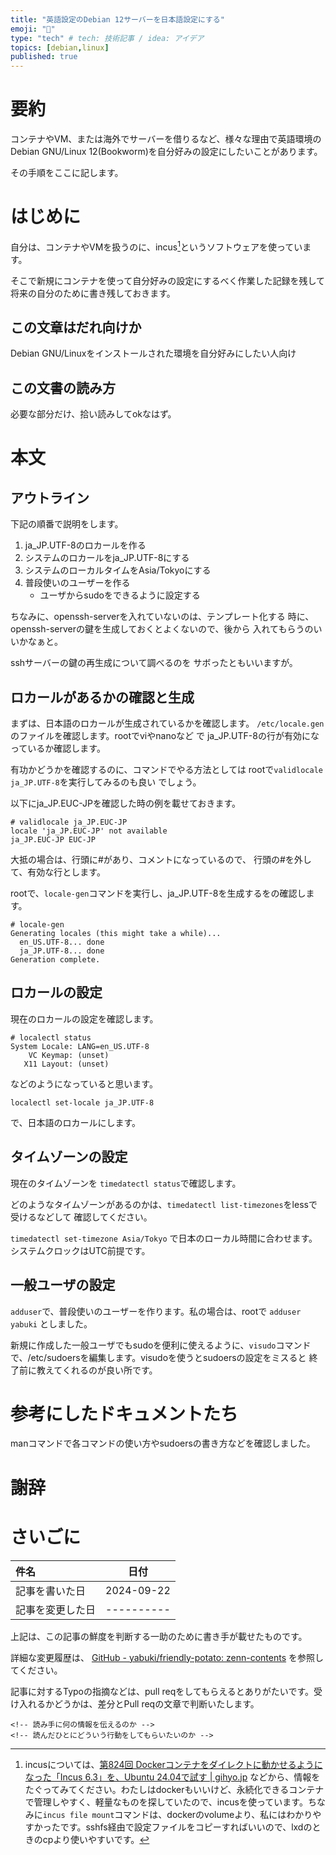 ```yaml
---
title: "英語設定のDebian 12サーバーを日本語設定にする"
emoji: "🎉"
type: "tech" # tech: 技術記事 / idea: アイデア
topics: [debian,linux]
published: true
---
```

# 要約

コンテナやVM、または海外でサーバーを借りるなど、様々な理由で英語環境の
Debian GNU/Linux 12(Bookworm)を自分好みの設定にしたいことがあります。

その手順をここに記します。

# はじめに

自分は、コンテナやVMを扱うのに、incus[^1]というソフトウェアを使っています。

そこで新規にコンテナを使って自分好みの設定にするべく作業した記録を残して
将来の自分のために書き残しておきます。

[^1]: incusについては、[第824回 Dockerコンテナをダイレクトに動かせるようになった「Incus 6.3」を、Ubuntu 24.04で試す | gihyo.jp](https://gihyo.jp/admin/serial/01/ubuntu-recipe/0824) などから、情報をたぐってみてください。わたしはdockerもいいけど、永続化できるコンテナで管理しやすく、軽量なものを探していたので、incusを使っています。ちなみに`incus file mount`コマンドは、dockerのvolumeより、私にはわかりやすかったです。sshfs経由で設定ファイルをコピーすればいいので、lxdのときのcpより使いやすいです。


## この文章はだれ向けか

Debian GNU/Linuxをインストールされた環境を自分好みにしたい人向け

## この文書の読み方

必要な部分だけ、拾い読みしてokなはず。

# 本文

## アウトライン

下記の順番で説明をします。

1. ja_JP.UTF-8のロカールを作る
1. システムのロカールをja_JP.UTF-8にする
1. システムのローカルタイムをAsia/Tokyoにする
1. 普段使いのユーザーを作る
    - ユーザからsudoをできるように設定する

ちなみに、openssh-serverを入れていないのは、テンプレート化する
時に、openssh-serverの鍵を生成しておくとよくないので、後から
入れてもらうのいいかなぁと。

sshサーバーの鍵の再生成について調べるのを
サボったともいいますが。

## ロカールがあるかの確認と生成

まずは、日本語のロカールが生成されているかを確認します。
`/etc/locale.gen`のファイルを確認します。rootでviやnanoなど
で ja_JP.UTF-8の行が有効になっているか確認します。

有功かどうかを確認するのに、コマンドでやる方法としては
rootで`validlocale ja_JP.UTF-8`を実行してみるのも良い
でしょう。

以下にja_JP.EUC-JPを確認した時の例を載せておきます。
```
# validlocale ja_JP.EUC-JP
locale 'ja_JP.EUC-JP' not available
ja_JP.EUC-JP EUC-JP
```

大抵の場合は、行頭に#があり、コメントになっているので、
行頭の#を外して、有効な行とします。

rootで、`locale-gen`コマンドを実行し、ja_JP.UTF-8を生成するをの確認します。

```
# locale-gen 
Generating locales (this might take a while)...
  en_US.UTF-8... done
  ja_JP.UTF-8... done
Generation complete.
```

## ロカールの設定

現在のロカールの設定を確認します。

```
# localectl status
System Locale: LANG=en_US.UTF-8
    VC Keymap: (unset)
   X11 Layout: (unset)
```

などのようになっていると思います。

```
localectl set-locale ja_JP.UTF-8
```

で、日本語のロカールにします。

## タイムゾーンの設定

現在のタイムゾーンを
`timedatectl status`で確認します。

どのようなタイムゾーンがあるのかは、`timedatectl list-timezones`をlessで受けるなどして
確認してください。

`timedatectl set-timezone Asia/Tokyo`
で日本のローカル時間に合わせます。システムクロックはUTC前提です。

## 一般ユーザの設定

`adduser`で、普段使いのユーザーを作ります。私の場合は、rootで
`adduser yabuki` としました。

新規に作成した一般ユーザでもsudoを便利に使えるように、`visudo`コマンド
で、/etc/sudoersを編集します。visudoを使うとsudoersの設定をミスると
終了前に教えてくれるのが良い所です。

# 参考にしたドキュメントたち

manコマンドで各コマンドの使い方やsudoersの書き方などを確認しました。

# 謝辞


# さいごに

|     件名       |   日付   |
|:----           |:----:|
|記事を書いた日  |2024-09-22|
|記事を変更した日|----------|

上記は、この記事の鮮度を判断する一助のために書き手が載せたものです。

詳細な変更履歴は、 [GitHub - yabuki/friendly-potato: zenn-contents](https://github.com/yabuki/friendly-potato) を参照してください。

記事に対するTypoの指摘などは、pull reqをしてもらえるとありがたいです。受け入れるかどうかは、差分とPull reqの文章で判断いたします。

<!-- 文章の目的は何か -->
    <!-- 読み手に何の情報を伝えるのか -->
    <!-- 読んだひとにどういう行動をしてもらいたいのか -->
<!-- だれに向けての文章か -->
<!-- この文章の肝はどこか -->
